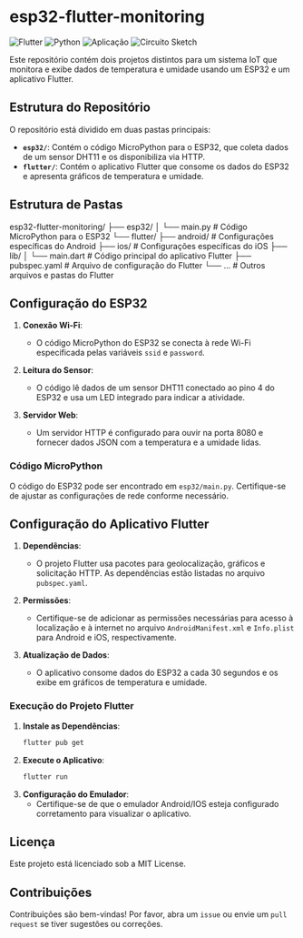 # esp32-flutter-monitoring
![Flutter](https://img.shields.io/badge/Flutter-%2302569B.svg?style=for-the-badge&logo=Flutter&logoColor=white)
![Python](https://img.shields.io/badge/python-3670A0?style=for-the-badge&logo=python&logoColor=ffdd54)
![Aplicação](https://github.com/user-attachments/assets/df9a43de-3f0c-4d4b-bef2-315e4feeb0c8)
![Circuito Sketch](https://github.com/user-attachments/assets/26b14785-6995-47fd-84c5-bdf8a0bba473)


Este repositório contém dois projetos distintos para um sistema IoT que monitora e exibe dados de temperatura e umidade usando um ESP32 e um aplicativo Flutter.

## Estrutura do Repositório

O repositório está dividido em duas pastas principais:

- **`esp32/`**: Contém o código MicroPython para o ESP32, que coleta dados de um sensor DHT11 e os disponibiliza via HTTP.
- **`flutter/`**: Contém o aplicativo Flutter que consome os dados do ESP32 e apresenta gráficos de temperatura e umidade.

## Estrutura de Pastas


esp32-flutter-monitoring/
├── esp32/
│ └── main.py # Código MicroPython para o ESP32
└── flutter/
├── android/ # Configurações específicas do Android
├── ios/ # Configurações específicas do iOS
├── lib/
│ └── main.dart # Código principal do aplicativo Flutter
├── pubspec.yaml # Arquivo de configuração do Flutter
└── ... # Outros arquivos e pastas do Flutter

## Configuração do ESP32

1. **Conexão Wi-Fi**:
   - O código MicroPython do ESP32 se conecta à rede Wi-Fi especificada pelas variáveis `ssid` e `password`.

2. **Leitura do Sensor**:
   - O código lê dados de um sensor DHT11 conectado ao pino 4 do ESP32 e usa um LED integrado para indicar a atividade.

3. **Servidor Web**:
   - Um servidor HTTP é configurado para ouvir na porta 8080 e fornecer dados JSON com a temperatura e a umidade lidas.

### Código MicroPython

O código do ESP32 pode ser encontrado em `esp32/main.py`. Certifique-se de ajustar as configurações de rede conforme necessário.

## Configuração do Aplicativo Flutter

1. **Dependências**:
   - O projeto Flutter usa pacotes para geolocalização, gráficos e solicitação HTTP. As dependências estão listadas no arquivo `pubspec.yaml`.

2. **Permissões**:
   - Certifique-se de adicionar as permissões necessárias para acesso à localização e à internet no arquivo `AndroidManifest.xml` e `Info.plist` para Android e iOS, respectivamente.

3. **Atualização de Dados**:
   - O aplicativo consome dados do ESP32 a cada 30 segundos e os exibe em gráficos de temperatura e umidade.

### Execução do Projeto Flutter

1. **Instale as Dependências**:
   ```sh
   flutter pub get
2. **Execute o Aplicativo**:
   ```sh
   flutter run
3. **Configuração do Emulador**:
   - Certifique-se de que o emulador Android/IOS esteja configurado corretamento para visualizar o aplicativo.

## Licença

Este projeto está licenciado sob a MIT License.

## Contribuições

Contribuições são bem-vindas! Por favor, abra um `issue` ou envie um `pull request` se tiver sugestões ou correções.
